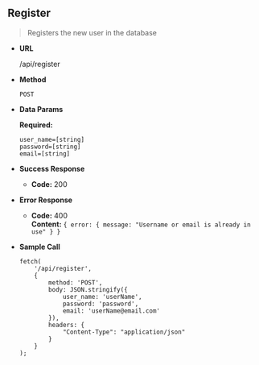 **Register**
----
> Registers the new user in the database

* **URL**

    /api/register

* **Method**

    `POST`

* **Data Params**

    **Required:**

    `user_name=[string]` <br />
    `password=[string]` <br />
    `email=[string]`

* **Success Response**

    * **Code:** 200

* **Error Response**

    * **Code:** 400 <br />
      **Content:** `{ error: { message: "Username or email is already in use" } }`

* **Sample Call**

    ```
    fetch(
        '/api/register', 
        {
            method: 'POST',
            body: JSON.stringify({
                user_name: 'userName',
                password: 'password',
                email: 'userName@email.com'
            }),
            headers: {
                "Content-Type": "application/json"
            }
        }
    );
    ```